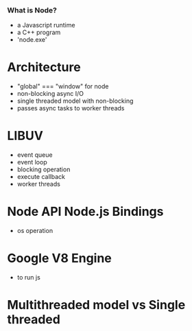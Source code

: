 ### What is Node?

- a Javascript runtime
- a C++ program
- 'node.exe'

# Architecture

- "global" === "window" for node
- non-blocking async I/O
- single threaded model with non-blocking
- passes async tasks to worker threads

# LIBUV

- event queue
- event loop
- blocking operation
- execute callback
- worker threads

# Node API Node.js Bindings

- os operation

# Google V8 Engine

- to run js

# Multithreaded model vs Single threaded
